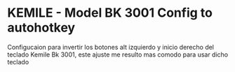 # KEMILE - Model BK 3001 Config to autohotkey

Configucaion para invertir los botones alt izquierdo y inicio derecho del teclado Kemile Bk 3001, este ajuste me resulto mas comodo para usar dicho teclado